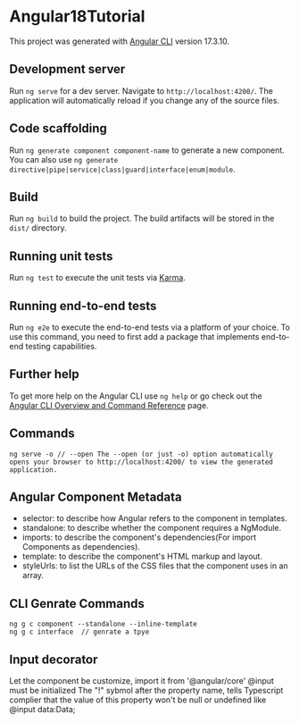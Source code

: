 # Angular18Tutorial

This project was generated with [Angular CLI](https://github.com/angular/angular-cli) version 17.3.10.

## Development server

Run `ng serve` for a dev server. Navigate to `http://localhost:4200/`. The application will automatically reload if you change any of the source files.

## Code scaffolding

Run `ng generate component component-name` to generate a new component. You can also use `ng generate directive|pipe|service|class|guard|interface|enum|module`.

## Build

Run `ng build` to build the project. The build artifacts will be stored in the `dist/` directory.

## Running unit tests

Run `ng test` to execute the unit tests via [Karma](https://karma-runner.github.io).

## Running end-to-end tests

Run `ng e2e` to execute the end-to-end tests via a platform of your choice. To use this command, you need to first add a package that implements end-to-end testing capabilities.

## Further help

To get more help on the Angular CLI use `ng help` or go check out the [Angular CLI Overview and Command Reference](https://angular.io/cli) page.

## Commands

```
ng serve -o // --open The --open (or just -o) option automatically opens your browser to http://localhost:4200/ to view the generated application.
```

## Angular Component Metadata

- selector: to describe how Angular refers to the component in templates.
- standalone: to describe whether the component requires a NgModule.
- imports: to describe the component's dependencies(For import Components as dependencies).
- template: to describe the component's HTML markup and layout.
- styleUrls: to list the URLs of the CSS files that the component uses in an array.

## CLI Genrate Commands

```
ng g c component --standalone --inline-template 
ng g c interface  // genrate a tpye  
```

## Input decorator

Let the component be customize, import it from '@angular/core'
@input must be initialized
The "!" sybmol after the property name,
tells Typescript complier that the value of this property won't be null or undefined
like @input data:Data;

